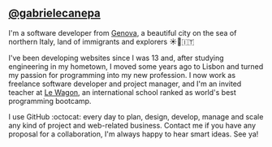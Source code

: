 ## [@gabrielecanepa](https://gabrielecanepa.com)

I'm a software developer from [Genova](https://en.wikipedia.org/wiki/Genoa), a beautiful city on the sea of northern Italy, land of immigrants and explorers ☀️🌊󠁧󠁢󠁥󠁮󠁧🇮🇹 

I've been developing websites since I was 13 and, 󠁢󠁥󠁮󠁧󠁿after studying engineering in my hometown, I moved some years ago to Lisbon and turned my passion for programming into my new profession. I now work as freelance software developer and project manager, and I'm an invited teacher at [Le Wagon](https://lewagon.com), an international school ranked as world's best programming bootcamp. 

I use GitHub :octocat: every day to plan, design, develop, manage and scale any kind of project and web-related business. Contact me if you have any proposal for a collaboration, I'm always happy to hear smart ideas. See ya! 
